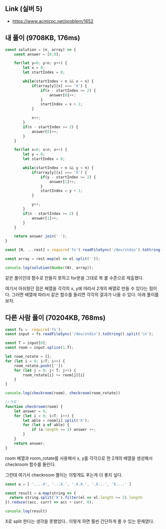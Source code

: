 ## Link (실버 5)          

- https://www.acmicpc.net/problem/1652  


## 내 풀이 (9708KB, 176ms)  

```js
const solution = (n, array) => {
    const answer = [0,0];

    for(let y=0; y<n; y++) {
        let x = 0;
        let startIndex = 0;

        while(startIndex < n && x < n) {
            if(array[y][x] === 'X') {
                if(x - startIndex >= 2) {
                    answer[0]++;
                }
                startIndex = x + 1;
            }

            x++;
        }
        if(n - startIndex >= 2) {
            answer[0]++;
        }
    }

    for(let x=0; x<n; x++) {
        let y = 0;
        let startIndex = 0;

        while(startIndex < n && y < n) {
            if(array[y][x] === 'X') {
                if(y - startIndex >= 2) {
                    answer[1]++;
                }
                startIndex = y + 1;
            }

            y++;
        }
        if(n - startIndex >= 2) {
            answer[1]++;
        }
    }

    return answer.join(' ');
}

const [N, ...rest] = require('fs').readFileSync('/dev/stdin').toString().trim().split('\n');

const array = rest.map(el => el.split(''));

console.log(solution(Number(N), array));
```

같은 풀이인데 함수로 만들지 못하고 for문을 그대로 복 붙 수준으로 제출했다.

여기서 아쉬웠던 점은 배열을 각각의 x, y에 따라서 2개의 배열로 만들 수 있다는 점이다. 그러면 배열에 따라서 같은 함수를 돌리면 각각의 결과가 나올 수 있다. 아래 풀이를 보자.

## 다른 사람 풀이 (70204KB, 768ms)  

```js
const fs =  require('fs');
const input = fs.readFileSync('/dev/stdin').toString().split('\n');

const T = input[0];
const room = input.splice(1,T);

let room_rotate = [];
for (let i = 0; i<T; i++) {
    room_rotate.push([''])  
    for (let j = 0; j< T; j++) {
        room_rotate[i] += room[j][i]
    }
}

console.log(checkroom(room), checkroom(room_rotate))

//가로
function checkroom(room) {
    let answer = 0;
    for (let i = 0; i<T; i++) {
        let able = room[i].split('X');
        for (let a of able) {
            if (a.length >= 2) answer ++;
        }
    }
    return answer;
}
```

room 배열과 room_rotate를 사용해서 x, y를 각각으로 한 2개의 배열을 생성해서 checkroom 함수를 돌린다.

그런데 여기서 checkroom 풀이는 이렇게도 푸는게 더 좋지 싶다.

```js
const a = [ '....X', '...X.', '.X.X.', '.X...', 'X....' ]

const result = a.map(string => {
  return string.split('X').filter(el => el.length >= 2).length
}).reduce((acc, curr) => acc + curr, 0);

console.log(result)
```

X로 split 한다는 생각을 못했었다.. 이렇게  하면 훨씬 간단하게 풀 수 있는 문제였다. 
